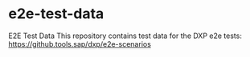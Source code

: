 # e2e-test-data
E2E Test Data This repository contains test data for the DXP e2e tests: https://github.tools.sap/dxp/e2e-scenarios
